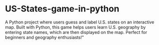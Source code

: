 # US-States-game-in-python
A Python project where users guess and label U.S. states on an interactive map. Built with Python, this game helps users learn U.S. geography by entering state names, which are then displayed on the map. Perfect for beginners and geography enthusiasts!"
